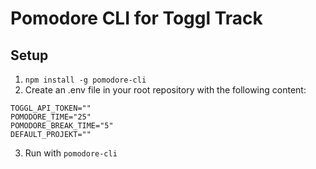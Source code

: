 # Pomodore CLI for Toggl Track

## Setup
1. `npm install -g pomodore-cli`
2. Create an .env file in your root repository with the following content:

```
TOGGL_API_TOKEN=""
POMODORE_TIME="25"
POMODORE_BREAK_TIME="5"
DEFAULT_PROJEKT=""

```

3. Run with `pomodore-cli`